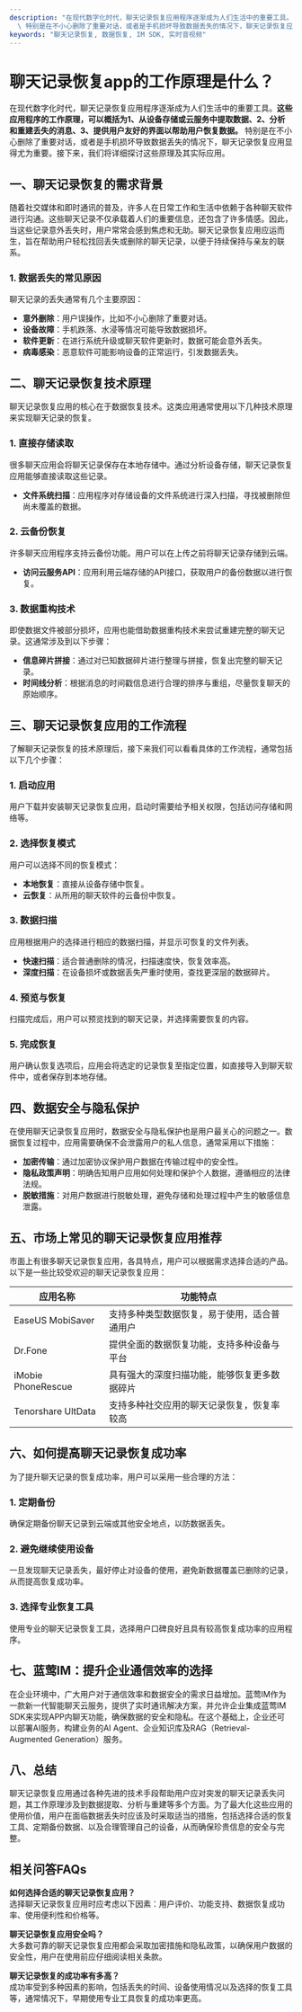 ```yaml
---
description: "在现代数字化时代，聊天记录恢复应用程序逐渐成为人们生活中的重要工具。**这些应用程序的工作原理，可以概括为1、从设备存储或云服务中提取数据、2、分析和重建丢失的消息、3、提供用户友好的界面以帮助用户恢复数据。**\
  \ 特别是在不小心删除了重要对话，或者是手机损坏导致数据丢失的情况下，聊天记录恢复应用显得尤为重要。接下来，我们将详细探讨这些原理及其实际应用。"
keywords: "聊天记录恢复, 数据恢复, IM SDK, 实时音视频"
---
```

# 聊天记录恢复app的工作原理是什么？

在现代数字化时代，聊天记录恢复应用程序逐渐成为人们生活中的重要工具。**这些应用程序的工作原理，可以概括为1、从设备存储或云服务中提取数据、2、分析和重建丢失的消息、3、提供用户友好的界面以帮助用户恢复数据。** 特别是在不小心删除了重要对话，或者是手机损坏导致数据丢失的情况下，聊天记录恢复应用显得尤为重要。接下来，我们将详细探讨这些原理及其实际应用。

## 一、聊天记录恢复的需求背景

随着社交媒体和即时通讯的普及，许多人在日常工作和生活中依赖于各种聊天软件进行沟通。这些聊天记录不仅承载着人们的重要信息，还包含了许多情感。因此，当这些记录意外丢失时，用户常常会感到焦虑和无助。聊天记录恢复应用应运而生，旨在帮助用户轻松找回丢失或删除的聊天记录，以便于持续保持与亲友的联系。

### 1. 数据丢失的常见原因

聊天记录的丢失通常有几个主要原因：

- **意外删除**：用户误操作，比如不小心删除了重要对话。
- **设备故障**：手机跌落、水浸等情况可能导致数据损坏。
- **软件更新**：在进行系统升级或聊天软件更新时，数据可能会意外丢失。
- **病毒感染**：恶意软件可能影响设备的正常运行，引发数据丢失。

## 二、聊天记录恢复技术原理

聊天记录恢复应用的核心在于数据恢复技术。这类应用通常使用以下几种技术原理来实现聊天记录的恢复。

### 1. 直接存储读取

很多聊天应用会将聊天记录保存在本地存储中。通过分析设备存储，聊天记录恢复应用能够直接读取这些记录。

- **文件系统扫描**：应用程序对存储设备的文件系统进行深入扫描，寻找被删除但尚未覆盖的数据。
  
### 2. 云备份恢复

许多聊天应用程序支持云备份功能。用户可以在上传之前将聊天记录存储到云端。

- **访问云服务API**：应用利用云端存储的API接口，获取用户的备份数据以进行恢复。
  
### 3. 数据重构技术

即使数据文件被部分损坏，应用也能借助数据重构技术来尝试重建完整的聊天记录。这通常涉及到以下步骤：

- **信息碎片拼接**：通过对已知数据碎片进行整理与拼接，恢复出完整的聊天记录。
- **时间线分析**：根据消息的时间戳信息进行合理的排序与重组，尽量恢复聊天的原始顺序。

## 三、聊天记录恢复应用的工作流程

了解聊天记录恢复的技术原理后，接下来我们可以看看具体的工作流程，通常包括以下几个步骤：

### 1. 启动应用

用户下载并安装聊天记录恢复应用，启动时需要给予相关权限，包括访问存储和网络等。

### 2. 选择恢复模式

用户可以选择不同的恢复模式：
- **本地恢复**：直接从设备存储中恢复。
- **云恢复**：从所用的聊天软件的云备份中恢复。

### 3. 数据扫描

应用根据用户的选择进行相应的数据扫描，并显示可恢复的文件列表。

- **快速扫描**：适合普通删除的情况，扫描速度快，恢复效率高。
- **深度扫描**：在设备损坏或数据丢失严重时使用，查找更深层的数据碎片。

### 4. 预览与恢复

扫描完成后，用户可以预览找到的聊天记录，并选择需要恢复的内容。

### 5. 完成恢复

用户确认恢复选项后，应用会将选定的记录恢复至指定位置，如直接导入到聊天软件中，或者保存到本地存储。

## 四、数据安全与隐私保护

在使用聊天记录恢复应用时，数据安全与隐私保护也是用户最关心的问题之一。数据恢复过程中，应用需要确保不会泄露用户的私人信息，通常采用以下措施：

- **加密传输**：通过加密协议保护用户数据在传输过程中的安全性。
- **隐私政策声明**：明确告知用户应用如何处理和保护个人数据，遵循相应的法律法规。
- **脱敏措施**：对用户数据进行脱敏处理，避免存储和处理过程中产生的敏感信息泄露。

## 五、市场上常见的聊天记录恢复应用推荐

市面上有很多聊天记录恢复应用，各具特点，用户可以根据需求选择合适的产品。以下是一些比较受欢迎的聊天记录恢复应用：

| 应用名称          | 功能特点                                               |
|-------------------|-------------------------------------------------------|
| EaseUS MobiSaver   | 支持多种类型数据恢复，易于使用，适合普通用户        |
| Dr.Fone           | 提供全面的数据恢复功能，支持多种设备与平台          |
| iMobie PhoneRescue | 具有强大的深度扫描功能，能够恢复更多数据碎片        |
| Tenorshare UltData | 支持多种社交应用的聊天记录恢复，恢复率较高          |

## 六、如何提高聊天记录恢复成功率

为了提升聊天记录的恢复成功率，用户可以采用一些合理的方法：

### 1. 定期备份

确保定期备份聊天记录到云端或其他安全地点，以防数据丢失。

### 2. 避免继续使用设备

一旦发现聊天记录丢失，最好停止对设备的使用，避免新数据覆盖已删除的记录，从而提高恢复成功率。

### 3. 选择专业恢复工具

使用专业的聊天记录恢复工具，选择用户口碑良好且具有较高恢复成功率的应用程序。

## 七、蓝莺IM：提升企业通信效率的选择

在企业环境中，广大用户对于通信效率和数据安全的需求日益增加。蓝莺IM作为一款新一代智能聊天云服务，提供了实时通讯解决方案，并允许企业集成蓝莺IM SDK来实现APP内聊天功能，确保数据的安全和隐私。在这个基础上，企业还可以部署AI服务，构建业务的AI Agent、企业知识库及RAG（Retrieval-Augmented Generation）服务。

## 八、总结

聊天记录恢复应用通过各种先进的技术手段帮助用户应对突发的聊天记录丢失问题，其工作原理涉及到数据提取、分析与重建等多个方面。为了最大化这些应用的使用价值，用户在面临数据丢失时应该及时采取适当的措施，包括选择合适的恢复工具、定期备份数据、以及合理管理自己的设备，从而确保珍贵信息的安全与完整。

## 相关问答FAQs

**如何选择合适的聊天记录恢复应用？**  
选择聊天记录恢复应用时应考虑以下因素：用户评价、功能支持、数据恢复成功率、使用便利性和价格等。

**聊天记录恢复应用安全吗？**  
大多数可靠的聊天记录恢复应用都会采取加密措施和隐私政策，以确保用户数据的安全性，用户在使用前应仔细阅读相关条款。

**聊天记录恢复的成功率有多高？**  
成功率受到多种因素的影响，包括丢失的时间、设备使用情况以及选择的恢复工具等，通常情况下，早期使用专业工具恢复的成功率更高。
